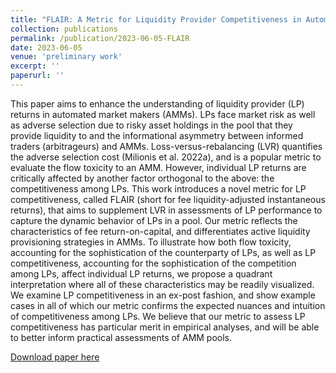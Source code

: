 ```yaml
---
title: "FLAIR: A Metric for Liquidity Provider Competitiveness in Automated Market Makers"
collection: publications
permalink: /publication/2023-06-05-FLAIR
date: 2023-06-05
venue: 'preliminary work'
excerpt: ''
paperurl: ''
---
```

This paper aims to enhance the understanding of liquidity provider (LP) returns in automated
market makers (AMMs). LPs face market risk as well as adverse selection due to risky asset
holdings in the pool that they provide liquidity to and the informational asymmetry between
informed traders (arbitrageurs) and AMMs. Loss-versus-rebalancing (LVR) quantifies the adverse
selection cost (Milionis et al. 2022a), and is a popular metric to evaluate the flow toxicity to
an AMM. However, individual LP returns are critically affected by another factor orthogonal
to the above: the competitiveness among LPs. This work introduces a novel metric for LP
competitiveness, called FLAIR (short for fee liquidity-adjusted instantaneous returns), that aims
to supplement LVR in assessments of LP performance to capture the dynamic behavior of LPs in
a pool. Our metric reflects the characteristics of fee return-on-capital, and differentiates active
liquidity provisioning strategies in AMMs. To illustrate how both flow toxicity, accounting for
the sophistication of the counterparty of LPs, as well as LP competitiveness, accounting for
the sophistication of the competition among LPs, affect individual LP returns, we propose a
quadrant interpretation where all of these characteristics may be readily visualized. We examine
LP competitiveness in an ex-post fashion, and show example cases in all of which our metric
confirms the expected nuances and intuition of competitiveness among LPs. We believe that our
metric to assess LP competitiveness has particular merit in empirical analyses, and will be able
to better inform practical assessments of AMM pools.

[Download paper here]()
